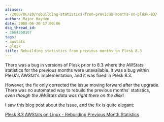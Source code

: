 ```yaml
---
aliases:
- /2008/06/20/rebuilding-statistics-from-previous-months-on-plesk-83/
author: Major Hayden
date: 2008-06-20 17:00:06
dsq_thread_id:
- 3664268107
tags:
- awstats
- plesk
title: Rebuilding statistics from previous months on Plesk 8.3
---
```


There was a bug in versions of Plesk prior to 8.3 where the AWStats statistics for the previous months were unavailable. It was a bug within Plesk's AWStat's implementation, and it was fixed in Plesk 8.3.

However, the fix only corrected the issue moving forward after the upgrade. There was no automated way to rebuild the previous months' statistics, _even though the AWStats data was right there on the disk_!

I saw this blog post about the issue, and the fix is quite elegant:

[Plesk 8.3 AWStats on Linux - Rebuilding Previous Month Statistics][1]

 [1]: http://www.europheus.com/?p=67